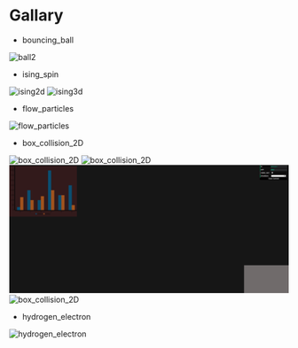 # Gallary

- bouncing_ball

![ball2](https://github.com/pondelion/3DSimulatorWebApp/blob/master/gallary/ball4.gif?raw=true)

- ising_spin

![ising2d](https://github.com/pondelion/3DSimulatorWebApp/blob/master/gallary/ising2d_1.gif?raw=true)
![ising3d](https://github.com/pondelion/3DSimulatorWebApp/blob/master/gallary/ising3d_1.gif?raw=true)

- flow_particles

![flow_particles](https://github.com/pondelion/3DSimulatorWebApp/blob/master/gallary/flow_particles.gif?raw=true)

- box_collision_2D

![box_collision_2D](https://github.com/pondelion/3DSimulatorWebApp/blob/master/gallary/box_collision_2D.gif?raw=true)
![box_collision_2D](https://github.com/pondelion/3DSimulatorWebApp/blob/master/gallary/box_collision_2D_2.gif?raw=true)
![box_collision_2D](https://github.com/pondelion/3DSimulatorWebApp/blob/master/gallary/box_collision_2D_4.gif?raw=true)
![box_collision_2D](https://github.com/pondelion/3DSimulatorWebApp/blob/master/gallary/box_collision_2D_6.gif?raw=true)

- hydrogen_electron

![hydrogen_electron](https://github.com/pondelion/3DSimulatorWebApp/blob/master/gallary/hydrogen_electron.gif?raw=true)
